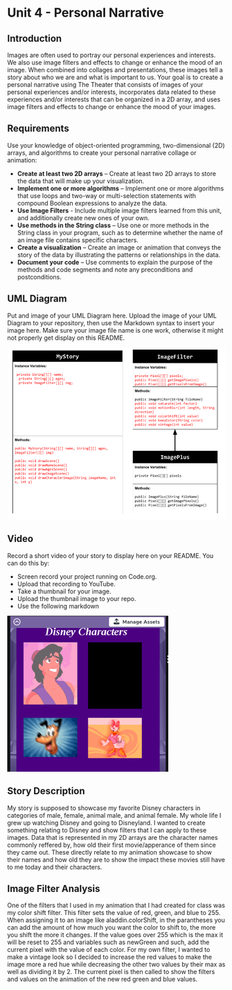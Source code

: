 # Unit 4 - Personal Narrative

## Introduction

Images are often used to portray our personal experiences and interests. We also use image filters and effects to change or enhance the mood of an image. When combined into collages and presentations, these images tell a story about who we are and what is important to us. Your goal is to create a personal narrative using The Theater that consists of images of your personal experiences and/or interests, incorporates data related to these experiences and/or interests that can be organized in a 2D array, and uses image filters and effects to change or enhance the mood of your images.

## Requirements

Use your knowledge of object-oriented programming, two-dimensional (2D) arrays, and algorithms to create your personal narrative collage or animation:

- **Create at least two 2D arrays** – Create at least two 2D arrays to store the data that will make up your visualization.
- **Implement one or more algorithms** – Implement one or more algorithms that use loops and two-way or multi-selection statements with compound Boolean expressions to analyze the data.
- **Use Image Filters** - Include multiple image filters learned from this unit, and additionally create new ones of your own.
- **Use methods in the String class** – Use one or more methods in the String class in your program, such as to determine whether the name of an image file contains specific characters.
- **Create a visualization** – Create an image or animation that conveys the story of the data by illustrating the patterns or relationships in the data.
- **Document your code** – Use comments to explain the purpose of the methods and code segments and note any preconditions and postconditions.

## UML Diagram

Put and image of your UML Diagram here. Upload the image of your UML Diagram to your repository, then use the Markdown syntax to insert your image here. Make sure your image file name is one work, otherwise it might not properly get display on this README.

![UML Diagram for my project](Unit-5-UML.png)

## Video

Record a short video of your story to display here on your README. You can do this by:

- Screen record your project running on Code.org.
- Upload that recording to YouTube.
- Take a thumbnail for your image.
- Upload the thumbnail image to your repo.
- Use the following markdown

[![Thumbnail for my project](DisneyCharacters.png)](https://youtu.be/iZT6W0YwChQ)

## Story Description

My story is supposed to showcase my favorite Disney characters in categories of male, female, animal male, and animal female. My whole life I grew up watching Disney and going to Disneyland. I wanted to create something relating to Disney and show filters that I can apply to these images. Data that is represented in my 2D arrays are the character names commonly reffered by, how old their first movie/apperance of them since they came out. These directly relate to my animation showcase to show their names and how old they are to show the impact these movies still have to me today and their characters.
## Image Filter Analysis

One of the filters that I used in my animation that I had created for class was my color shift filter. This filter sets the value of red, green, and blue to 255. When assigning it to an image like aladdin.colorShift, in the parantheses you can add the amount of how much you want the color to shift to, the more you shift the more it changes. If the value goes over 255 which is the max it will be reset to 255 and variables such as newGreen and such, add the current pixel with the value of each color. For my own filter, I wanted to make a vintage look so I decided to increase the red values to make the image more a red hue while decreasing the other two values by their max as well as dividing it by 2. The current pixel is then called to show the filters and values on the animation of the new red green and blue values. 